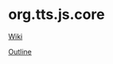 # org.tts.js.core

[Wiki](https://github.com/ttsdesign/org.tts.js.core/wiki)

[Outline](https://github.com/ttsdesign/org.tts.js.core/wiki/Outline)


